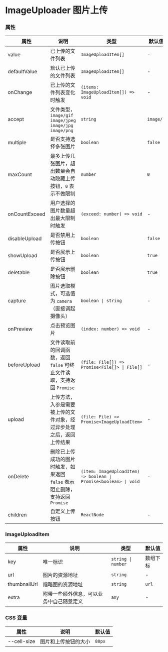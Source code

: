 # ImageUploader 图片上传

<code src="./demos/demo1.tsx"></code>
<code src="./demos/demo2.tsx"></code>

### 属性

| 属性          | 说明                                                                          | 类型                                                             | 默认值    |
| ------------- | ----------------------------------------------------------------------------- | ---------------------------------------------------------------- | --------- |
| value         | 已上传的文件列表                                                              | `ImageUploadItem[]`                                              | -         |
| defaultValue  | 默认已上传的文件列表                                                          | `ImageUploadItem[]`                                              | -         |
| onChange      | 已上传的文件列表变化时触发                                                    | `(items: ImageUploadItem[]) => void`                             | -         |
| accept        | 文件类型，`image/gif` `image/jpeg` `image/jpg` `image/png`                    | `string`                                                         | `image/*` |
| multiple      | 是否支持选择多张图片                                                          | `boolean`                                                        | `false`   |
| maxCount      | 最多上传几张图片，超出数量会自动隐藏上传按钮，`0` 表示不做限制                | `number`                                                         | `0`       |
| onCountExceed | 用户选择的图片数量超出最大限制时触发                                          | `(exceed: number) => void`                                       | -         |
| disableUpload | 是否禁用上传按钮                                                              | `boolean`                                                        | `false`   |
| showUpload    | 是否展示上传按钮                                                              | `boolean`                                                        | `true`    |
| deletable     | 是否展示删除按钮                                                              | `boolean`                                                        | `true`    |
| capture       | 图片选取模式，可选值为 `camera`（直接调起摄像头）                             | `boolean \| string`                                              | -         |
| onPreview     | 点击预览图片                                                                  | `(index: number) => void`                                        | -         |
| beforeUpload  | 文件读取前的回调函数，返回 `false` 可终止文件读取，支持返回 `Promise`         | `(file: File[]) => Promise<File[]> \| File[]`                    | -         |
| upload        | 上传方法，入参是需要被上传的文件对象，经过异步处理之后，返回上传结果          | `(file: File) => Promise<ImageUploadItem>`                       | -         |
| onDelete      | 删除已上传成功的图片时触发，如果返回 `false` 表示阻止删除，支持返回 `Promise` | `(item: ImageUploadItem) => boolean \| Promise<boolean> \| void` | -         |
| children      | 自定义上传按钮                                                                | `ReactNode`                                                      | -         |

### ImageUploadItem

| 属性         | 说明                                     | 类型               | 默认值   |
| ------------ | ---------------------------------------- | ------------------ | -------- |
| key          | 唯一标识                                 | `string \| number` | 数组下标 |
| url          | 图片的资源地址                           | `string`           | -        |
| thumbnailUrl | 缩略图的资源地址                         | `string`           | `url`    |
| extra        | 附带一些额外信息，可以业务中自己随意定义 | `any`              | -        |

### CSS 变量

| 属性        | 说明                 | 默认值 |
| ----------- | -------------------- | ------ |
| --cell-size | 图片和上传按钮的大小 | `80px` |
